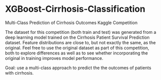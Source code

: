 # XGBoost-Cirrhosis-Classification
Multi-Class Prediction of Cirrhosis Outcomes Kaggle Competition

The dataset for this competition (both train and test) was generated from a deep learning model trained on the Cirrhosis Patient Survival Prediction dataset. Feature distributions are close to, but not exactly the same, as the original. Feel free to use the original dataset as part of this competition, both to explore differences as well as to see whether incorporating the original in training improves model performance.

Goal: use a multi-class approach to predict the the outcomes of patients with cirrhosis.

